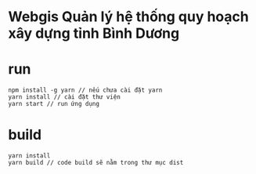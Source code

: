 # Webgis Quản lý hệ thống quy hoạch xây dựng tỉnh Bình Dương

# run
```
npm install -g yarn // nếu chưa cài đặt yarn
yarn install // cài đặt thư viện
yarn start // run ứng dụng
```

# build
```
yarn install
yarn build // code build sẽ nằm trong thư mục dist
```